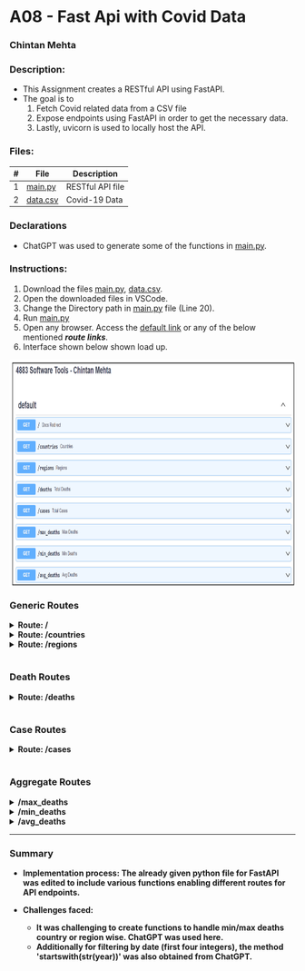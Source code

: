 # A08 - Fast Api with Covid Data

### Chintan Mehta

### Description:
* This Assignment creates a RESTful API using FastAPI. 
* The goal is to 
    1. Fetch Covid related data from a CSV file
    2. Expose endpoints using FastAPI in order to get the necessary data. 
    3. Lastly, uvicorn is used to locally host the API.


### Files:

|   #   | File     | Description                                      |
| :---: | -------- | ------------------------------------------------ |
|   1   | [main.py](https://github.com/chill-chin/4883-Software-Tools/blob/main/Assignments/A08/main.py)  | RESTful API file          |
|  2    | [data.csv](https://github.com/chill-chin/4883-Software-Tools/blob/main/Assignments/A08/data.csv) | Covid-19 Data

### Declarations
* ChatGPT was used to generate some of the functions in [main.py](https://github.com/chill-chin/4883-Software-Tools/blob/main/Assignments/A08/main.py).

### Instructions:
1. Download the files [main.py](https://github.com/chill-chin/4883-Software-Tools/blob/main/Assignments/A08/main.py), [data.csv](https://github.com/chill-chin/4883-Software-Tools/blob/main/Assignments/A08/data.csv).
2. Open the downloaded files in VSCode.
3. Change the Directory path in [main.py](https://github.com/chill-chin/4883-Software-Tools/blob/main/Assignments/A08/main.py) file (Line 20).
4. Run [main.py](https://github.com/chill-chin/4883-Software-Tools/blob/main/Assignments/A08/main.py)
5. Open any browser. Access the [default link](http://127.0.0.1:5000) or any of the below mentioned **_route links_**.
6. Interface shown below shown load up.

<img align="center" width="800" height="400" src="https://github.com/chill-chin/4883-Software-Tools/blob/main/Assignments/A08/FastAPI.png">


### Generic Routes

<details>
<summary><b> Route: / </b></summary>

* Retrieves the documentation provided by swagger.

* #### Request URL: [http://127.0.0.1:5000](http://127.0.0.1:5000)
</details>


<details>
<summary><b> Route: /countries </b></summary>

* This route will return a list of unique countries in the Covid data file.
    
* **Params:**
    * None

* **Returns:**
    * (object) : List of countries

* #### Request URL: [http://127.0.0.1:5000/countries](http://127.0.0.1:5000/countries)

* #### Success:
    ```
    {
        "countries": [
            "Afghanistan",
            "Albania",
            "Algeria",
            "American Samoa"
            ],
        "success": True
    }
    ```

* #### Error: 
    // Change 'Country' to 'Contry' in main.py (line 65)
    ```
    {
        "error": "'Contry'",
        "success": False
    }   
    ```

</details>


<details>
<summary><b> Route: /regions </b></summary>

* This route will return a list of WHO regions.
    
* **Params:**
  - None

* **Returns:**
  - (object) : List of regions

* #### Request URL: [http://127.0.0.1:5000/regions](http://127.0.0.1:5000/regions)

* #### Success:
    ```
    {
        "regions": [
            "EMRO",
            "EURO",
            "AFRO",
            "WPRO",
            "AMRO",
            "SEARO",
            "Other"
        ],
        "success": True
    }
    ```

* #### Error: 
    // Change 'WHO_region' to 'WHO' in main.py (line 110)

    ```
    {
        "error": "'WHO'",
        "success": False
    }  
    ```
</details>

#
### Death Routes

<details>
<summary><b> Route: /deaths </b></summary>

* This method will return total deaths, and can also return deaths by country, region or year.

*  **Params:**
    - Country (str) : A Country name
    - Region (str)  : A Region name
    - Year (int)    : A 4 digit year

* **Returns:**
    - (int) : Total deaths based on the parameters

* #### Request URL 1: [http://127.0.0.1:5000/deaths](http://127.0.0.1:5000/deaths)

* #### Success Response 1:

        {
        "total_deaths": 6945714,
        "params": {
            "country": null,
            "region": null,
            "year": null
        },
        "success": true
        }

* #### Request URL 2: [http://127.0.0.1:5000/deaths?region=EURO&year=2021](http://127.0.0.1:5000/deaths?region=EURO&year=2021)
  
* #### Success Response 2:
        
        {
        "total_deaths": 1087689,
        "params": {
            "country": null,
            "region": "EURO",
            "year": 2021
        },
        "success": true
        }

</details>


#
### Case Routes

<details>
<summary><b> Route: /cases </b></summary>

* This method will return total cases, and can also return cases by country, region or year.

* **Params:**
    - Country (str) : A Country name
    - Region (str)  : A Region name
    - Year (int)    : A 4 digit year

* **Returns:**
    - (int) : Total cases based on the parameters

* #### Request URL 1: [http://127.0.0.1:5000/cases](http://127.0.0.1:5000/cases)

* #### Success Response 1:

        {
        "total_cases": 768187096,
        "params": {
            "country": null,
            "region": null,
            "year": null
        },
        "success": true
        }

* #### Request URL 2: [http://127.0.0.1:5000/cases?region=EURO&year=2021](http://127.0.0.1:5000/cases?region=EURO&year=2021)

* #### Success Response 2:

        {
        "total_cases": 74824714,
        "params": {
            "country": null,
            "region": "EURO",
            "year": 2021
        },
        "success": true
        }

</details>

#
### Aggregate Routes

<details>
<summary><b> /max_deaths <b></summary>

* This method will return the country with most deaths cumulatively or between a date range.

* **Params:**
    - min_date (str) : Start Date
    - max_date (str) : End Date

* **Returns:**
    - (int) : Cumulative deaths

* #### Request URL 1: [http://127.0.0.1:5000/max_deaths](http://127.0.0.1:5000/max_deaths)

* #### Success Response 1:
        {
        "max_deaths_country": "United States of America",
        "cumulative_deaths": 1127152,
        "params": {
            "min_date": null,
            "max_date": null
        },
        "success": true
        }
    
* #### Request URL Example 2:

[http://127.0.0.1:5000/max_deaths?min_date=2022-01-01&max_date=2023-01-01](http://127.0.0.1:5000/max_deaths?min_date=2022-01-01&max_date=2023-01-01)

* #### Success Response 2:

        {
        "max_deaths_country": "United States of America",
        "cumulative_deaths": 1082456,
        "params": {
            "min_date": "2022-01-01",
            "max_date": "2023-01-01"
        },
        "success": true
        }

</details>


<details>
<summary><b> /min_deaths <b></summary>

* This method will return the country with minimum deaths cumulatively or between a date range.

* **Params:**
    - min_date (str) : Start Date
    - max_date (str) : End Date

* **Returns:**
    - (int) : Cumulative deaths

* #### Request URL 1: [http://127.0.0.1:5000/min_deaths](http://127.0.0.1:5000/min_deaths)

* #### Success Response 1:

        {
        "min_deaths_country": "Afghanistan",
        "cumulative_deaths": 0,
        "params": {
            "min_date": null,
            "max_date": null
        },
        "success": true
        }
    
#### Request URL 2: [http://127.0.0.1:5000/min_deaths?min_date=2022-01-01&max_date=2023-01-01](http://127.0.0.1:5000/min_deaths?min_date=2022-01-01&max_date=2023-01-01)

#### Success Response 2:

        {
        "min_deaths_country": "American Samoa",
        "cumulative_deaths": 0,
        "params": {
            "min_date": "2022-01-01",
            "max_date": "2023-01-01"
        },
        "success": true
        }

</details>


<details>
<summary><b> /avg_deaths </b></summary>

* This method will return average deaths by country and region.

* **Params:**
    - Country (str) : A Country name
    - Region (str)  : A Region name

* **Returns:**
    - (int) : Average deaths based on the parameters

* #### Request URL 1: [http://127.0.0.1:5000/avg_deaths?country=India](http://127.0.0.1:5000/avg_deaths?country=India)

* #### Success Response 1:

        {
        "avg_deaths": 84,
        "params": {
            "country": "India",
            "region": null
        },
        "success": true
        }

* #### Request URL 2: [http://localhost:5000/avg_deaths?region=EURO](http://localhost:5000/avg_deaths?region=EURO)

* #### Success Response 2:

        {
        "avg_deaths": 123,
        "params": {
            "country": null,
            "region": "EURO"
        },
        "success": true
        }

</details>

---

### Summary

* Implementation process: The already given python file for FastAPI was edited to include various functions enabling different routes for API endpoints.


* Challenges faced:

    * It was challenging to create functions to handle min/max deaths country or region wise. ChatGPT was used here. 
    * Additionally for filtering by date (first four integers), the method 'startswith(str(year))' was also obtained from ChatGPT.